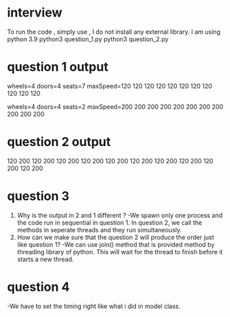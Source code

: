 # interview
To run the code , simply use , I do not install any external library. I am using python 3.9
python3 question_1.py
python3 question_2.py

# question 1 output 
wheels=4
doors=4
seats=7
maxSpeed=120
120
120
120
120
120
120
120
120
120
120

wheels=4
doors=4
seats=2
maxSpeed=200
200
200
200
200
200
200
200
200
200
200

# question 2 output 
120
200
120
200
120
200
120
200
120
200
120
200
120
200
120
200
120
200
120
200

# question 3 
1. Why is the output in 2 and 1 different ?
-We spawn only one process and the code run in sequential in question 1. In question 2, we call the methods in seperate threads and they run simultaneously.
2. How can we make sure that the question 2 will produce the order just like question 1?
-We can use join() method that is provided method by threading library of python. This will wait for the thread to finish before it starts a new thread.

# question 4 
-We have to set the timing right like what i did in model class.